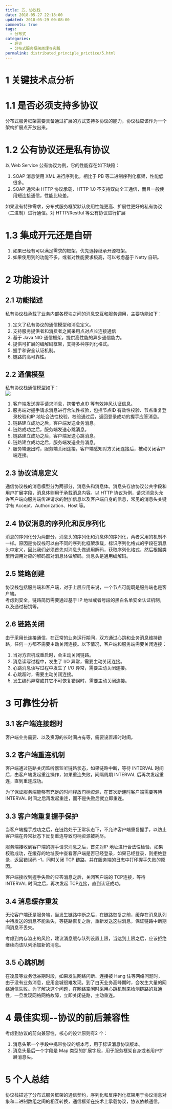 ```yaml
---
title: 五、协议栈
date: 2018-05-27 22:18:00
updated: 2018-05-29 00:08:00
comments: true
tags:
  - 分布式
categories: 
  - 理论
  - 分布式服务框架原理与实践
permalink: distributed_principle_prictice/5.html    
---
```


# 1 关键技术点分析

# 1.1 是否必须支持多协议

分布式服务框架需要具备通过扩展的方式支持多协议的能力，协议栈应该作为一个架构扩展点开放出来。

# 1.2 公有协议还是私有协议

以 Web Service 公有协议为例，它的性能存在如下缺陷：  
1. SOAP 消息使用 XML 进行序列化，相比于 PB 等二进制序列化框架，性能低很多。
2. SOAP 通常由 HTTP 协议承载，HTTP 1.0 不支持双向全工通信，而且一般使用短连接通信，性能比较差。

如果没有特殊需求，分布式服务框架默认使用性能更高、扩展性更好的私有协议（二进制）进行通信。对 HTTP/Restful 等公有协议进行扩展

# 1.3 集成开元还是自研

1. 如果已经有可以满足需求的框架，优先选择继承开源框架。
2. 如果使用到的功能不多，或者对性能要求极高，可以考虑基于 Netty 自研。

# 2 功能设计

## 2.1 功能描述

私有协议栈承载了业务内部各模块之间的消息交互和服务调用，主要功能如下：  
1. 定义了私有协议的通信模型和消息定义。
2. 支持服务提供者和消费者之间采用点对点长连接通信
3. 基于 Java NIO 通信框架，提供高性能的异步通信能力。
4. 提供可扩展的编解码框架，支持多种序列化格式。
5. 握手和安全认证机制。
6. 链路的高可靠性。

## 2.2 通信模型

私有协议栈通信模型如下：  
![][1]  
  
1. 客户端发送握手请求消息，携带节点ID 等有效神风认证信息。
2. 服务端对握手请求消息进行合法性校验，包括节点ID 有效性校验、节点重复登录校验和IP 地址合法性校验，校验通过后，返回登录成功的握手应答消息。
3. 链路建立成功之后，客户端发送业务消息。
4. 链路成功之后，服务端发送心跳消息。
5. 链路建立成功之后，客户端发送心跳消息。
6. 链路建立成功之后，服务端发送业务消息。
7. 服务端退出时，服务端关闭连接，客户端感知对方关闭连接后，被动关闭客户端连接。

## 2.3 协议消息定义

通信协议栈的消息模型分为两部分，消息头和消息体。消息头存放协议公共字段和用户扩展字段，消息体则用于承载消息内容。以 HTTP 协议为例，请求消息头允许客户端向服务端传递请求的附加信息以及客户端自身的信息，常见的消息头关键字有 Accept、Authorization、Host 等。

## 2.4 协议消息的序列化和反序列化

消息的序列化分为两部分，消息头的序列化和消息体的序列化，两者采用的机制不一样。原因是协议栈可以由不同的序列化框架承载，标识序列化格式的字段在消息头中定义，因此我们必须首先对消息头做通用解码，获取序列化格式，然后根据类型再调用对应的解码器对消息体做解码。消息头是通用编解码。

## 2.5 链路创建

协议栈包括服务端和客户端，对于上层应用来说，一个节点可能既是服务端也是客户端。  
考虑到安全，链路简历需要通过基于 IP 地址或者号段的黑白名单安全认证机制，以及通过秘钥等。

## 2.6 链路关闭

由于采用长连接通信，在正常的业务运行期间，双方通过心跳和业务消息维持链路，任何一方都不需要主动关闭连接。以下情况，客户端和服务端需要关闭连接：  
1. 当对方宕机或重启时，会主动关闭链路。
2. 消息读写过程中，发生了 I/O 异常，需要主动关闭连接。
3. 心跳消息读写过程中发生了 I/O 异常，需要主动关闭连接。
4. 心跳超时，需要主动关闭连接。
5. 发生编码异常或其它不可恢复错误时，需要主动关闭连接。

# 3 可靠性分析

## 3.1 客户端连接超时

客户端业务需要、以及资源的长时间占有等，需要设置超时时间。

## 3.2 客户端重连机制

客户端通过链路关闭监听器监听链路状态，如果链路中断，等待 INTERVAL 时间后，由客户端发起重连操作，如果重连失败，间隔周期 INTERVAL 后再次发起重连，直到重连成功。  
  
为了保证服务端能够有充足的时间释放句柄资源，在首次断连时客户端需要等待 INTERVAL 时间之后再发起重连，而不是失败后就立即重连。

## 3.3 客户端重复握手保护

当客户端握手成功之后，在链路处于正常状态下，不允许客户端重复握手，以防止客户端在异常状态下反复重连导致句柄资源被耗尽。  
  
服务端接收到客户端的握手请求消息之后，首先对IP 地址进行合法性检验，如果校验成功，在缓存的地址表中查看客户端是否已经登录，如果已经登录，则拒绝登录，返回错误码 -1，同时关闭 TCP 链路，并在服务端的日志中打印握手失败的原因。  
  
客户端接收到握手失败的应答消息之后，关闭客户端的 TCP连接，等待 INTERVAL 时间之后，再次发起 TCP连接，直到认证成功。

## 3.4 消息缓存重发

无论客户端还是服务端，当发生链路中断之后，在链路恢复之前，缓存在消息队列中待发送的消息不能丢失，等链路恢复之后，重新发送这些消息，保证链路中断期间消息不丢失。  
  
考虑到内存溢出的风险，建议消息缓存队列设置上限，当达到上限之后，应该拒绝继续向该队列添加新的消息。

## 3.5 心跳机制

在凌晨等业务低谷期时段，如果发生网络闪断、连接被 Hang 住等网络问题时，由于没有业务消息，应用金城很难发现。到了白天业务高峰期时，会发生大量的网络通信失败。为了解决这个问题，在网络空闲时采用心跳机制来检测链路的互通性，一旦发现网络网络故障，立即关闭链路，主动重连。

# 4 最佳实现--协议的前后兼容性

考虑到协议的前向兼容性，核心的设计原则有2 个：  
1. 消息头第一个字段中携带协议的版本号，用于标识消息协议版本。
2. 消息头最后一个字段是 Map 类型的扩展字段，用于服务框架自身或者用户扩展消息头。

# 5 个人总结

协议栈描述了分布式服务框架的通信契约，序列化和反序列化框架用于协议消息对象和二进制数组之间的相互转换，通信框架在技术上承载协议，协议依赖通信。

[1]:http://leran2deeplearnjavawebtech.oss-cn-beijing.aliyuncs.com/learn/distributed_principle_prictice/5_1.png